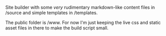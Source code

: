 Site builder with some _very_ rudimentary markdown-like content files in /source and simple templates in /templates. 

The public folder is /www. For now I'm just keeping the live css and static asset files in there to make the build script small.

